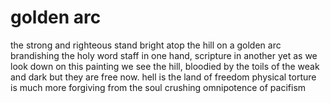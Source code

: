 # golden arc

the strong and righteous
stand bright atop the hill
on a golden arc
brandishing the holy word
staff in one hand, scripture in another
yet as we look down on this painting
we see the hill, bloodied by the
toils of the weak and dark
but they are free now.
hell is the land of freedom
physical torture is much more forgiving
from the soul crushing omnipotence
of pacifism
